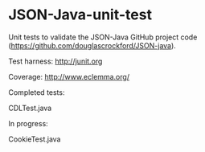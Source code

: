 # JSON-Java-unit-test
Unit tests to validate the JSON-Java GitHub project code (https://github.com/douglascrockford/JSON-java).

Test harness: http://junit.org

Coverage: http://www.eclemma.org/

Completed tests:

CDLTest.java

In progress:

CookieTest.java


